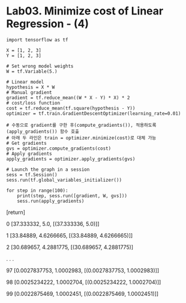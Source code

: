 # Lab03. Minimize cost of Linear Regression - (4)

    import tensorflow as tf

    X = [1, 2, 3]
    Y = [1, 2, 3]

    # Set wrong model weights
    W = tf.Variable(5.)

    # Linear model
    hypothesis = X * W
    # Manual gradient
    gradient = tf.reduce_mean((W * X - Y) * X) * 2
    # cost/loss function
    cost = tf.reduce_mean(tf.square(hypothesis - Y))
    optimizer = tf.train.GradientDescentOptimizer(learning_rate=0.01)

    # 수동으로 gradient를 구한 후(compute_gradients()), 적용하도록(apply_gradients()) 함수 호출
    # 아래 두 라인은 train = optimizer.minimize(cost)로 대체 가능
    # Get gradients 
    gvs = optimizer.compute_gradients(cost)
    # Apply gradients
    apply_gradients = optimizer.apply_gradients(gvs)

    # Launch the graph in a session
    sess = tf.Session()
    sess.run(tf.global_variables_initializer())

    for step in range(100):
        print(step, sess.run([gradient, W, gvs]))
        sess.run(apply_gradients)

[return]

0 [37.333332, 5.0, [(37.333336, 5.0)]]

1 [33.84889, 4.6266665, [(33.84889, 4.6266665)]]

2 [30.689657, 4.2881775, [(30.689657, 4.2881775)]

. . .

97 [0.0027837753, 1.0002983, [(0.0027837753, 1.0002983)]]

98 [0.0025234222, 1.0002704, [(0.0025234222, 1.0002704)]]

99 [0.0022875469, 1.0002451, [(0.0022875469, 1.0002451)]]
